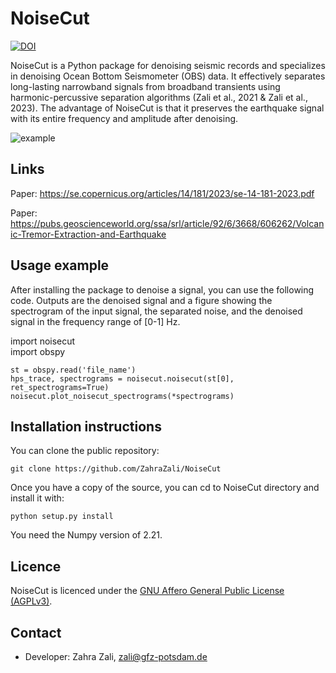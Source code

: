 # NoiseCut
[![DOI](https://zenodo.org/badge/478924343.svg)](https://zenodo.org/badge/latestdoi/478924343)

NoiseCut is a Python package for denoising seismic records and specializes in denoising Ocean Bottom Seismometer (OBS) data. It effectively separates long-lasting narrowband signals from broadband transients using harmonic-percussive separation algorithms (Zali et al., 2021 & Zali et al., 2023). The advantage of NoiseCut is that it preserves the earthquake signal with its entire frequency and amplitude after denoising.

![example](https://user-images.githubusercontent.com/50201021/235652233-33ce7bdc-d717-4a9b-bef9-05bb524026ff.png)


## Links
Paper: https://se.copernicus.org/articles/14/181/2023/se-14-181-2023.pdf

Paper: https://pubs.geoscienceworld.org/ssa/srl/article/92/6/3668/606262/Volcanic-Tremor-Extraction-and-Earthquake

## Usage example
After installing the package to denoise a signal, you can use the following code. Outputs are the denoised signal and a figure showing the spectrogram of the input signal, the separated noise, and the denoised signal in the frequency range of [0-1] Hz.

import noisecut                                                                                                                                                         
import obspy

```
st = obspy.read('file_name')
hps_trace, spectrograms = noisecut.noisecut(st[0], ret_spectrograms=True)
noisecut.plot_noisecut_spectrograms(*spectrograms)
```

## Installation instructions

You can clone the public repository:
```
git clone https://github.com/ZahraZali/NoiseCut
```
Once you have a copy of the source, you can cd to NoiseCut directory and install it with:
```
python setup.py install
```
You need the Numpy version of 2.21.

## Licence

NoiseCut is licenced under the [GNU Affero General Public License
(AGPLv3)](LICENSE).

## Contact

* Developer: Zahra Zali, zali@gfz-potsdam.de
